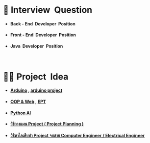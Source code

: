 # 💬 Interview  &nbsp;Question
-  #### Back - End  &nbsp;Developer  &nbsp;Position
-  #### Front - End  &nbsp;Developer  &nbsp;Position
-  #### Java  &nbsp;Developer  &nbsp;Position

<br/>

# 👩‍💻 Project  &nbsp;Idea
- #### [Arduino](https://projecthub.arduino.cc/) , [arduino project](https://www.youtube.com/watch?v=07DjCVraBf0&list=PLHTcHcuaQSqjge49d4pezx9RQaioOdseC)
- #### [OOP & Web](https://code-projects.org/) , [EPT](https://expert-programming-tutor.com/example_project.php)
- #### [Python AI](https://www.facebook.com/borntodev/posts/3489478914443710/)
- #### [วิธีวางแผน Project ( Project Planning )](https://www.youtube.com/watch?v=LzmZyeXnIcc)
- #### [วิธีหาไอเดีบทำ Project จบสาย Computer Engineer / Electrical Engineer](https://www.youtube.com/watch?v=hgreOL7dgIA)
      
